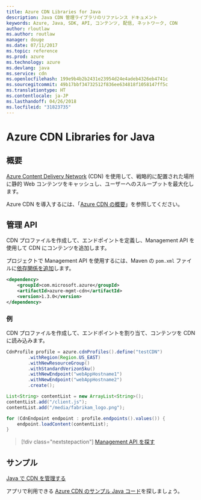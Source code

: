 ```yaml
---
title: Azure CDN Libraries for Java
description: Java CDN 管理ライブラリのリファレンス ドキュメント
keywords: Azure, Java, SDK, API, コンテンツ, 配信, ネットワーク, CDN
author: rloutlaw
ms.author: routlaw
manager: douge
ms.date: 07/11/2017
ms.topic: reference
ms.prod: azure
ms.technology: azure
ms.devlang: java
ms.service: cdn
ms.openlocfilehash: 199e9b4b2b2431e23954d24e4adeb4326eb4741c
ms.sourcegitcommit: 49b17bbf34732512f836ee634818f1058147ff5c
ms.translationtype: HT
ms.contentlocale: ja-JP
ms.lasthandoff: 04/26/2018
ms.locfileid: "31823735"
---
```

# <a name="azure-cdn-libraries-for-java"></a>Azure CDN Libraries for Java

## <a name="overview"></a>概要

[Azure Content Delivery Network](/azure/cdn/cdn-overview) (CDN) を使用して、戦略的に配置された場所に静的 Web コンテンツをキャッシュし、ユーザーへのスループットを最大化します。

Azure CDN を導入するには、「[Azure CDN の概要](/azure/cdn/cdn-create-new-endpoint)」を参照してください。

## <a name="management-api"></a>管理 API

CDN プロファイルを作成して、エンドポイントを定義し、Management API を使用して CDN にコンテンツを追加します。

プロジェクトで Management API を使用するには、Maven の `pom.xml` ファイルに[依存関係を追加](https://maven.apache.org/guides/getting-started/index.html#How_do_I_use_external_dependencies)します。

```XML
<dependency>
    <groupId>com.microsoft.azure</groupId>
    <artifactId>azure-mgmt-cdn</artifactId>
    <version>1.3.0</version>
</dependency>
```   

### <a name="example"></a>例

CDN プロファイルを作成して、エンドポイントを割り当て、コンテンツを CDN に読み込みます。

```java
CdnProfile profile = azure.cdnProfiles().define("testCDN")
        .withRegion(Region.US_EAST)
        .withNewResourceGroup()
        .withStandardVerizonSku()
        .withNewEndpoint("webAppHostname1")
        .withNewEndpoint("webAppHostname2")
        .create();

List<String> contentList = new ArrayList<String>();
contentList.add("/client.js");
contentList.add("/media/fabrikam_logo.png");

for (CdnEndpoint endpoint : profile.endpoints().values()) {
    endpoint.loadContent(contentList);
}
```

> [!div class="nextstepaction"]
> [Management API を探す](/java/api/overview/azure/cdn/management)

## <a name="samples"></a>サンプル

[Java で CDN を管理する](https://github.com/Azure-Samples/cdn-java-manage-cdn)

アプリで利用できる [Azure CDN のサンプル Java コード](https://azure.microsoft.com/resources/samples/?platform=java&term=cdn)を探しましょう。